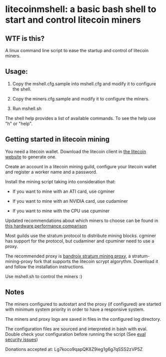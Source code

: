 # litecoinmshell: a basic bash shell to start and control litecoin miners

## WTF is this?

A linux command line script to ease the startup and control of litecoin miners.

## Usage:

1. Copy the mshell.cfg.sample into mshell.cfg and modify it to configure the
shell.

2. Copy the miners.cfg.sample and modify it to configure the miners.

3. Run mshell.sh

The shell help provides a list of available commands. To see the help use "h" or
"help".

## Getting started in litecoin mining

You need a litecoin wallet. Download the litecoin client in [the litecoin
website](http://litecoin.org) to generate one.

Create an account in a litecoin mining guild, configure your litecoin wallet and
register a worker name and a password.

Install the mining script taking into consideration that:

* If you want to mine with an ATI card, use cgminer

* If you want to mine with an NVIDIA card, use cudaminer

* If you want to mine with the CPU use cpuminer

Updated recommendations about which miners to choose can be found in
[this hardware performance comparison](https://github.com/litecoin-project/litecoin/wiki/Mining-hardware-comparison)

Most guilds use the stratum protocol to distribute mining blocks.
cgminer has support for the protocol, but cudaminer and cpuminer need to use a
proxy.

The recommended proxy is [bandroix
stratum mining proxy](https://github.com/bandroidx/stratum-mining-prox),
a stratum-mining-proxy fork that supports the litecoin scrypt algorythm.
Download it and follow the installation instructions.

Use mshell.sh to control the miners :)

## Notes

The miners configured to autostart and the proxy (if configured) are started
with minimum system priority in order to have a responsive system.

The miners and proxy logs are saved in files in the configured log directory.

The configuration files are sourced and interpreted in bash with eval.
Double check your configuration before running the script (See [eval security
issues](http://mywiki.wooledge.org/BashFAQ/048))

Donations accepted at:
Lg7koco9qapQK8Z9ieg1g6g7qSSS2zVP5Z
